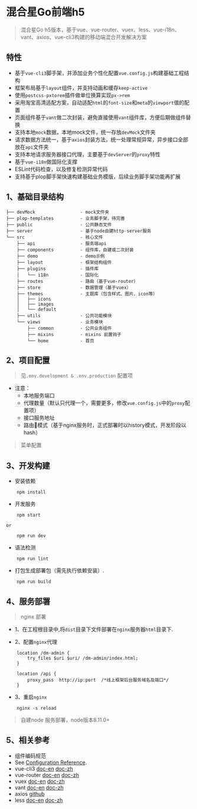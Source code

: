 # 混合星Go前端h5
 > 混合星Go h5版本，基于vue、vue-router、vuex、less、vue-i18n、vant、axios、vue-cli3构建的移动端混合开发解决方案

## 特性
+ 基于`vue-cli3`脚手架，并添加业务个性化配置`vue.config.js`构建基础工程结构
+ 框架布局基于`layout`组件，并支持动画和缓存`keep-active`
+ 使用`postcss-pxtorem`插件做单位换算实现`px->rem`
+ 采用淘宝高清适配方案，自动适配`html`的`font-size`和`meta`的`viewport`值的配置
+ 页面组件基于`vant`做二次封装，避免直接使用`vant`组件库，方便后期做组件替换
+ 支持本地`mock`数据，本地mock文件，统一存放`devMock`文件夹
+ 请求数据方法统一，基于`axios`封装方法，统一处理常规异常，异步接口全部放在`api`文件夹
+ 支持本地请求服务器接口代理，主要基于`devServer`的`proxy`特性
+ 基于`vue-i18n`做国际化支撑
+ ESLint代码检查，以及修复检测异常代码
+ 支持基于plop脚手架快速构建基础业务模版，后续业务脚手架功能再扩展

## 1、基础目录结构
```
├── devMock					- mock文件夹
├── plop-templates			- 业务脚手架，待完善
├── public					- 公共静态文件
├── server					- 基于node自建http-server服务
└── src						- 核心文件
    ├── api					- 服务端api
    ├── components			- 组件库，自建或二次封装
    ├── demo				- demo示例
    ├── layout				- 框架结构组件
    ├── plugins				- 插件库
    │   └── i18n			- 国际化
    ├── routes				- 路由（基于vue-router）
    ├── store				- 数据管理（基于vuex）
    ├── themes				- 主题库（包含样式、图片、icon等）
    │   ├── icons
    │   ├── images
    │   └── default
    ├── utils				- 公共功能模块
    └── views				- 业务模块
        ├── common			- 公共业务组件
		├── mixins			- mixins 前置钩子
        └── home			- 首页
```

## 2、项目配置

> 见`.env.development & .env.production` 配置项

- 注意：
    - 本地服务端口
    - 代理数量（默认只代理一个，需要更多，修改`vue.config.js`中的`proxy`配置项）
    - 接口服务地址
    - 路由模式（基于nginx服务时，正式部署时以history模式，开发阶段以hash）

> 菜单配置

## 3、开发构建

- 安装依赖
```
	npm install
```

- 开发服务
```
	npm start

or

	npm run dev
```

- 语法检测
```
	npm run lint
```

- 打包生成部署包（需先执行依赖安装）.
```
	npm run build
```

## 4、服务部署
> nginx 部署

- 1、在工程根目录中,将`dist`目录下文件部署在`nginx`服务器`html`目录下.

- 2、配置`nginx`代理
```
	location /dm-admin {
		try_files $uri $uri/ /dm-admin/index.html;
	}

	location /api {
		proxy_pass  http://ip:port  /*线上框架后台服务域名及端口*/
	}

```

- 3、重启`nginx`
```
	nginx -s reload
```

> 自建node 服务部署，node版本8.11.0+

## 5、相关参考

- 组件编码规范
- See [Configuration Reference](https://cli.vuejs.org/config/).
- vue-cli3 [doc-en](https://cli.vuejs.org/) [doc-zh](https://cli.vuejs.org/zh/)
- vue-router [doc-en](https://router.vuejs.org/) [doc-zh](https://router.vuejs.org/zh/)
- vuex [doc-en](https://vuex.vuejs.org/) [doc-zh](https://vuex.vuejs.org/zh/)
- vant [doc-en](https://youzan.github.io/vant/#/en-US/intro) [doc-zh](https://youzan.github.io/vant/#/zh-CN/intro)
- axios [github](https://github.com/axios/axios)
- less [doc-en](http://lesscss.org/usage/) [doc-zh](http://lesscss.cn/)
